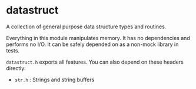 # datastruct

A collection of general purpose data structure types and routines.

Everything in this module manipulates memory. It has no dependencies and
performs no I/O. It can be safely depended on as a non-mock library in tests.

`datastruct.h` exports all features. You can also depend on these headers
directly:

- `str.h` : Strings and string buffers
